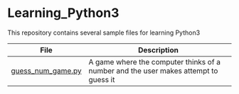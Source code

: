 # Learning\_Python3

This repository contains several sample files for learning Python3

| File		| Description |
| ------------- | ----------- |
| [guess_num_game.py](./guess_num_game.py) | A game where the computer thinks of a number and the user makes attempt to guess it |
